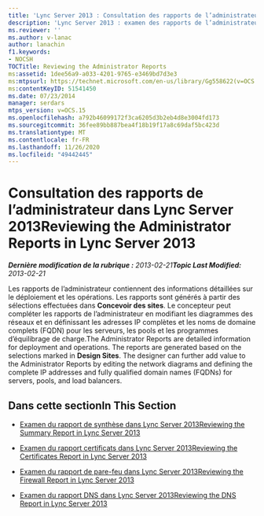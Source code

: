 ```yaml
---
title: 'Lync Server 2013 : Consultation des rapports de l’administrateur'
description: 'Lync Server 2013 : examen des rapports de l’administrateur.'
ms.reviewer: ''
ms.author: v-lanac
author: lanachin
f1.keywords:
- NOCSH
TOCTitle: Reviewing the Administrator Reports
ms:assetid: 1dee56a9-a033-4201-9765-e3469bd7d3e3
ms:mtpsurl: https://technet.microsoft.com/en-us/library/Gg558622(v=OCS.15)
ms:contentKeyID: 51541450
ms.date: 07/23/2014
manager: serdars
mtps_version: v=OCS.15
ms.openlocfilehash: a792b46099172f3ca6205d3b2eb4d8e3004fd173
ms.sourcegitcommit: 36fee89bb887bea4f18b19f17a8c69daf5bc423d
ms.translationtype: MT
ms.contentlocale: fr-FR
ms.lasthandoff: 11/26/2020
ms.locfileid: "49442445"
---
```

# <a name="reviewing-the-administrator-reports-in-lync-server-2013"></a><span data-ttu-id="e949e-103">Consultation des rapports de l’administrateur dans Lync Server 2013</span><span class="sxs-lookup"><span data-stu-id="e949e-103">Reviewing the Administrator Reports in Lync Server 2013</span></span>

<div data-xmlns="http://www.w3.org/1999/xhtml">

<div class="topic" data-xmlns="http://www.w3.org/1999/xhtml" data-msxsl="urn:schemas-microsoft-com:xslt" data-cs="https://msdn.microsoft.com/">

<div data-asp="https://msdn2.microsoft.com/asp">



</div>

<div id="mainSection">

<div id="mainBody"><span data-ttu-id="e949e-104">

<span> </span></span><span class="sxs-lookup"><span data-stu-id="e949e-104">

<span> </span></span></span>

<span data-ttu-id="e949e-105">_**Dernière modification de la rubrique :** 2013-02-21_</span><span class="sxs-lookup"><span data-stu-id="e949e-105">_**Topic Last Modified:** 2013-02-21_</span></span>

<span data-ttu-id="e949e-p101">Les rapports de l’administrateur contiennent des informations détaillées sur le déploiement et les opérations. Les rapports sont générés à partir des sélections effectuées dans **Concevoir des sites**. Le concepteur peut compléter les rapports de l’administrateur en modifiant les diagrammes des réseaux et en définissant les adresses IP complètes et les noms de domaine complets (FQDN) pour les serveurs, les pools et les programmes d’équilibrage de charge.</span><span class="sxs-lookup"><span data-stu-id="e949e-p101">The Administrator Reports are detailed information for deployment and operations. The reports are generated based on the selections marked in **Design Sites**. The designer can further add value to the Administrator Reports by editing the network diagrams and defining the complete IP addresses and fully qualified domain names (FQDNs) for servers, pools, and load balancers.</span></span>

<div>

## <a name="in-this-section"></a><span data-ttu-id="e949e-109">Dans cette section</span><span class="sxs-lookup"><span data-stu-id="e949e-109">In This Section</span></span>

  - [<span data-ttu-id="e949e-110">Examen du rapport de synthèse dans Lync Server 2013</span><span class="sxs-lookup"><span data-stu-id="e949e-110">Reviewing the Summary Report in Lync Server 2013</span></span>](lync-server-2013-reviewing-the-summary-report.md)

  - [<span data-ttu-id="e949e-111">Examen du rapport certificats dans Lync Server 2013</span><span class="sxs-lookup"><span data-stu-id="e949e-111">Reviewing the Certificates Report in Lync Server 2013</span></span>](lync-server-2013-reviewing-the-certificates-report.md)

  - [<span data-ttu-id="e949e-112">Examen du rapport de pare-feu dans Lync Server 2013</span><span class="sxs-lookup"><span data-stu-id="e949e-112">Reviewing the Firewall Report in Lync Server 2013</span></span>](lync-server-2013-reviewing-the-firewall-report.md)

  - [<span data-ttu-id="e949e-113">Examen du rapport DNS dans Lync Server 2013</span><span class="sxs-lookup"><span data-stu-id="e949e-113">Reviewing the DNS Report in Lync Server 2013</span></span>](lync-server-2013-reviewing-the-dns-report.md)

<span data-ttu-id="e949e-114"></div>

</div>

<span> </span>

</div>

</div>

</span><span class="sxs-lookup"><span data-stu-id="e949e-114"></div>

</div>

<span> </span>

</div>

</div>

</span></span></div>

